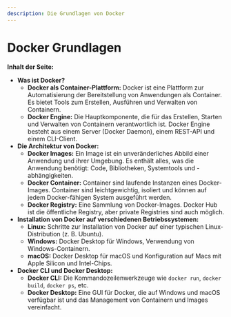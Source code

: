 ```yaml
---
description: Die Grundlagen von Docker
---
```


# Docker Grundlagen

**Inhalt der Seite:**

* **Was ist Docker?**
  * **Docker als Container-Plattform:** Docker ist eine Plattform zur Automatisierung der Bereitstellung von Anwendungen als Container. Es bietet Tools zum Erstellen, Ausführen und Verwalten von Containern.
  * **Docker Engine:** Die Hauptkomponente, die für das Erstellen, Starten und Verwalten von Containern verantwortlich ist. Docker Engine besteht aus einem Server (Docker Daemon), einem REST-API und einem CLI-Client.
* **Die Architektur von Docker:**
  * **Docker Images:** Ein Image ist ein unveränderliches Abbild einer Anwendung und ihrer Umgebung. Es enthält alles, was die Anwendung benötigt: Code, Bibliotheken, Systemtools und -abhängigkeiten.
  * **Docker Container:** Container sind laufende Instanzen eines Docker-Images. Container sind leichtgewichtig, isoliert und können auf jedem Docker-fähigen System ausgeführt werden.
  * **Docker Registry:** Eine Sammlung von Docker-Images. Docker Hub ist die öffentliche Registry, aber private Registries sind auch möglich.
* **Installation von Docker auf verschiedenen Betriebssystemen:**
  * **Linux:** Schritte zur Installation von Docker auf einer typischen Linux-Distribution (z. B. Ubuntu).
  * **Windows:** Docker Desktop für Windows, Verwendung von Windows-Containern.
  * **macOS:** Docker Desktop für macOS und Konfiguration auf Macs mit Apple Silicon und Intel-Chips.
* **Docker CLI und Docker Desktop:**
  * **Docker CLI:** Die Kommandozeilenwerkzeuge wie `docker run`, `docker build`, `docker ps`, etc.
  * **Docker Desktop:** Eine GUI für Docker, die auf Windows und macOS verfügbar ist und das Management von Containern und Images vereinfacht.
